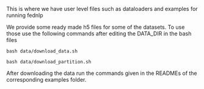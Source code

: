 This is where we have user level files such as dataloaders and examples for running fednlp

We provide some ready made h5 files for some of the datasets. To use those use the following commands after editing the DATA_DIR in the bash files
```
bash data/download_data.sh

bash data/download_partition.sh
```

After downloading the data run the commands given in the READMEs of the corresponding examples folder.
